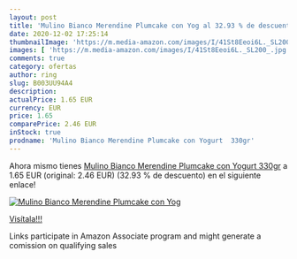 ```yaml
---
layout: post
title: 'Mulino Bianco Merendine Plumcake con Yog al 32.93 % de descuento'
date: 2020-12-02 17:25:14
thumbnailImage: 'https://m.media-amazon.com/images/I/41St8Eeoi6L._SL200_.jpg'
images: [ 'https://m.media-amazon.com/images/I/41St8Eeoi6L._SL200_.jpg' ]
comments: true
category: ofertas
author: ring
slug: B003UU94A4
description:
actualPrice: 1.65 EUR
currency: EUR
price: 1.65
comparePrice: 2.46 EUR
inStock: true
prodname: 'Mulino Bianco Merendine Plumcake con Yogurt  330gr'
---
```


Ahora mismo tienes [Mulino Bianco Merendine Plumcake con Yogurt  330gr](https://www.amazon.it/dp/B003UU94A4/?tag=tolees00-21) a 1.65 EUR (original: 2.46 EUR) (32.93 %  de descuento) en el siguiente enlace!

[![Mulino Bianco Merendine Plumcake con Yog](https://m.media-amazon.com/images/I/41St8Eeoi6L._SL200_.jpg)](https://www.amazon.it/dp/B003UU94A4/?tag=tolees00-21)

[Visítala!!!](https://www.amazon.it/dp/B003UU94A4/?tag=tolees00-21)

Links participate in Amazon Associate program and might generate a comission on qualifying sales
